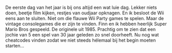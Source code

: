 De eerste dag van het jaar is bij ons altijd een wat luie dag. Lekker niets doen, beetje film kijken, restjes van oudjaar opknagen. 
En ik besloot de Wii eens aan te sluiten. Niet om die flauwe Wii Party games te spelen. Maar de vintage consolegames die er zijn te vinden. Finn en ik hebben heerlijk Super Mario Bros gespeeld. De originele uit 1985. Prachtig om te zien dat een jochie van 5 een spel van 30 jaar geleden zo snel doorheeft. 
Nu nog wat cheatcodes vinden zodat we niet steeds hélemaal bij het begin moeten starten...